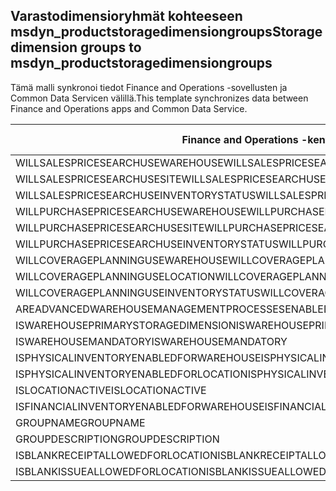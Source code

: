 ## <a name="storage-dimension-groups-to-msdyn_productstoragedimensiongroups"></a><span data-ttu-id="d3c9d-101">Varastodimensioryhmät kohteeseen msdyn_productstoragedimensiongroups</span><span class="sxs-lookup"><span data-stu-id="d3c9d-101">Storage dimension groups to msdyn_productstoragedimensiongroups</span></span>

<span data-ttu-id="d3c9d-102">Tämä malli synkronoi tiedot Finance and Operations -sovellusten ja Common Data Servicen välillä.</span><span class="sxs-lookup"><span data-stu-id="d3c9d-102">This template synchronizes data between Finance and Operations apps and Common Data Service.</span></span>

<span data-ttu-id="d3c9d-103">Finance and Operations -kenttä</span><span class="sxs-lookup"><span data-stu-id="d3c9d-103">Finance and Operations field</span></span> | <span data-ttu-id="d3c9d-104">Määritystyyppi</span><span class="sxs-lookup"><span data-stu-id="d3c9d-104">Map type</span></span> | <span data-ttu-id="d3c9d-105">Muu Dynamics 365 -kenttä</span><span class="sxs-lookup"><span data-stu-id="d3c9d-105">Other Dynamics 365 field</span></span> | <span data-ttu-id="d3c9d-106">Oletusarvo</span><span class="sxs-lookup"><span data-stu-id="d3c9d-106">Default value</span></span>
---|---|---|---
<span data-ttu-id="d3c9d-107">WILLSALESPRICESEARCHUSEWAREHOUSE</span><span class="sxs-lookup"><span data-stu-id="d3c9d-107">WILLSALESPRICESEARCHUSEWAREHOUSE</span></span> | >< | <span data-ttu-id="d3c9d-108">msdyn_willsalespricesearchusewarehouse</span><span class="sxs-lookup"><span data-stu-id="d3c9d-108">msdyn_willsalespricesearchusewarehouse</span></span> | 
<span data-ttu-id="d3c9d-109">WILLSALESPRICESEARCHUSESITE</span><span class="sxs-lookup"><span data-stu-id="d3c9d-109">WILLSALESPRICESEARCHUSESITE</span></span> | >< | <span data-ttu-id="d3c9d-110">msdyn_willsalespricesearchusesite</span><span class="sxs-lookup"><span data-stu-id="d3c9d-110">msdyn_willsalespricesearchusesite</span></span> | 
<span data-ttu-id="d3c9d-111">WILLSALESPRICESEARCHUSEINVENTORYSTATUS</span><span class="sxs-lookup"><span data-stu-id="d3c9d-111">WILLSALESPRICESEARCHUSEINVENTORYSTATUS</span></span> | >< | <span data-ttu-id="d3c9d-112">msdyn_willsalespricesearchuseinventorystatus</span><span class="sxs-lookup"><span data-stu-id="d3c9d-112">msdyn_willsalespricesearchuseinventorystatus</span></span> | 
<span data-ttu-id="d3c9d-113">WILLPURCHASEPRICESEARCHUSEWAREHOUSE</span><span class="sxs-lookup"><span data-stu-id="d3c9d-113">WILLPURCHASEPRICESEARCHUSEWAREHOUSE</span></span> | >< | <span data-ttu-id="d3c9d-114">msdyn_willpurchasepricesearchusewarehouse</span><span class="sxs-lookup"><span data-stu-id="d3c9d-114">msdyn_willpurchasepricesearchusewarehouse</span></span> | 
<span data-ttu-id="d3c9d-115">WILLPURCHASEPRICESEARCHUSESITE</span><span class="sxs-lookup"><span data-stu-id="d3c9d-115">WILLPURCHASEPRICESEARCHUSESITE</span></span> | >< | <span data-ttu-id="d3c9d-116">msdyn_willpurchasepricesearchusesite</span><span class="sxs-lookup"><span data-stu-id="d3c9d-116">msdyn_willpurchasepricesearchusesite</span></span> | 
<span data-ttu-id="d3c9d-117">WILLPURCHASEPRICESEARCHUSEINVENTORYSTATUS</span><span class="sxs-lookup"><span data-stu-id="d3c9d-117">WILLPURCHASEPRICESEARCHUSEINVENTORYSTATUS</span></span> | >< | <span data-ttu-id="d3c9d-118">msdyn_willpurchpricesearchuseinventstatus</span><span class="sxs-lookup"><span data-stu-id="d3c9d-118">msdyn_willpurchpricesearchuseinventstatus</span></span> | 
<span data-ttu-id="d3c9d-119">WILLCOVERAGEPLANNINGUSEWAREHOUSE</span><span class="sxs-lookup"><span data-stu-id="d3c9d-119">WILLCOVERAGEPLANNINGUSEWAREHOUSE</span></span> | >< | <span data-ttu-id="d3c9d-120">msdyn_willcoverageplanusewarehouse</span><span class="sxs-lookup"><span data-stu-id="d3c9d-120">msdyn_willcoverageplanusewarehouse</span></span> | 
<span data-ttu-id="d3c9d-121">WILLCOVERAGEPLANNINGUSELOCATION</span><span class="sxs-lookup"><span data-stu-id="d3c9d-121">WILLCOVERAGEPLANNINGUSELOCATION</span></span> | >< | <span data-ttu-id="d3c9d-122">msdyn_iscoverageplanenabledforlocation</span><span class="sxs-lookup"><span data-stu-id="d3c9d-122">msdyn_iscoverageplanenabledforlocation</span></span> | 
<span data-ttu-id="d3c9d-123">WILLCOVERAGEPLANNINGUSEINVENTORYSTATUS</span><span class="sxs-lookup"><span data-stu-id="d3c9d-123">WILLCOVERAGEPLANNINGUSEINVENTORYSTATUS</span></span> | >< | <span data-ttu-id="d3c9d-124">msdyn_willcoverageplanuseinventorystatus</span><span class="sxs-lookup"><span data-stu-id="d3c9d-124">msdyn_willcoverageplanuseinventorystatus</span></span> | 
<span data-ttu-id="d3c9d-125">AREADVANCEDWAREHOUSEMANAGEMENTPROCESSESENABLED</span><span class="sxs-lookup"><span data-stu-id="d3c9d-125">AREADVANCEDWAREHOUSEMANAGEMENTPROCESSESENABLED</span></span> | >< | <span data-ttu-id="d3c9d-126">msdyn_areadvancedwmprocessesenabled</span><span class="sxs-lookup"><span data-stu-id="d3c9d-126">msdyn_areadvancedwmprocessesenabled</span></span> | 
<span data-ttu-id="d3c9d-127">ISWAREHOUSEPRIMARYSTORAGEDIMENSION</span><span class="sxs-lookup"><span data-stu-id="d3c9d-127">ISWAREHOUSEPRIMARYSTORAGEDIMENSION</span></span> | >< | <span data-ttu-id="d3c9d-128">msdyn_iswarehouseprimarystoragedimension</span><span class="sxs-lookup"><span data-stu-id="d3c9d-128">msdyn_iswarehouseprimarystoragedimension</span></span> | 
<span data-ttu-id="d3c9d-129">ISWAREHOUSEMANDATORY</span><span class="sxs-lookup"><span data-stu-id="d3c9d-129">ISWAREHOUSEMANDATORY</span></span> | >< | <span data-ttu-id="d3c9d-130">msdyn_iswarehousemandatory</span><span class="sxs-lookup"><span data-stu-id="d3c9d-130">msdyn_iswarehousemandatory</span></span> | 
<span data-ttu-id="d3c9d-131">ISPHYSICALINVENTORYENABLEDFORWAREHOUSE</span><span class="sxs-lookup"><span data-stu-id="d3c9d-131">ISPHYSICALINVENTORYENABLEDFORWAREHOUSE</span></span> | >< | <span data-ttu-id="d3c9d-132">msdyn_isphysicalinventoryenabledforwarehouse</span><span class="sxs-lookup"><span data-stu-id="d3c9d-132">msdyn_isphysicalinventoryenabledforwarehouse</span></span> | 
<span data-ttu-id="d3c9d-133">ISPHYSICALINVENTORYENABLEDFORLOCATION</span><span class="sxs-lookup"><span data-stu-id="d3c9d-133">ISPHYSICALINVENTORYENABLEDFORLOCATION</span></span> | >< | <span data-ttu-id="d3c9d-134">msdyn_isphysicalinventoryenabledforlocation</span><span class="sxs-lookup"><span data-stu-id="d3c9d-134">msdyn_isphysicalinventoryenabledforlocation</span></span> | 
<span data-ttu-id="d3c9d-135">ISLOCATIONACTIVE</span><span class="sxs-lookup"><span data-stu-id="d3c9d-135">ISLOCATIONACTIVE</span></span> | >< | <span data-ttu-id="d3c9d-136">msdyn_islocationactive</span><span class="sxs-lookup"><span data-stu-id="d3c9d-136">msdyn_islocationactive</span></span> | 
<span data-ttu-id="d3c9d-137">ISFINANCIALINVENTORYENABLEDFORWAREHOUSE</span><span class="sxs-lookup"><span data-stu-id="d3c9d-137">ISFINANCIALINVENTORYENABLEDFORWAREHOUSE</span></span> | >< | <span data-ttu-id="d3c9d-138">msdyn_isfinancialinventoryenabledforwarehouse</span><span class="sxs-lookup"><span data-stu-id="d3c9d-138">msdyn_isfinancialinventoryenabledforwarehouse</span></span> | 
<span data-ttu-id="d3c9d-139">GROUPNAME</span><span class="sxs-lookup"><span data-stu-id="d3c9d-139">GROUPNAME</span></span> | = | <span data-ttu-id="d3c9d-140">msdyn_groupname</span><span class="sxs-lookup"><span data-stu-id="d3c9d-140">msdyn_groupname</span></span> | 
<span data-ttu-id="d3c9d-141">GROUPDESCRIPTION</span><span class="sxs-lookup"><span data-stu-id="d3c9d-141">GROUPDESCRIPTION</span></span> | = | <span data-ttu-id="d3c9d-142">msdyn_groupdescription</span><span class="sxs-lookup"><span data-stu-id="d3c9d-142">msdyn_groupdescription</span></span> | 
<span data-ttu-id="d3c9d-143">ISBLANKRECEIPTALLOWEDFORLOCATION</span><span class="sxs-lookup"><span data-stu-id="d3c9d-143">ISBLANKRECEIPTALLOWEDFORLOCATION</span></span> | >< | <span data-ttu-id="d3c9d-144">msdyn_isblankreceiptallowedforlocation</span><span class="sxs-lookup"><span data-stu-id="d3c9d-144">msdyn_isblankreceiptallowedforlocation</span></span> | 
<span data-ttu-id="d3c9d-145">ISBLANKISSUEALLOWEDFORLOCATION</span><span class="sxs-lookup"><span data-stu-id="d3c9d-145">ISBLANKISSUEALLOWEDFORLOCATION</span></span> | >< | <span data-ttu-id="d3c9d-146">msdyn_isblankissueallowedforlocation</span><span class="sxs-lookup"><span data-stu-id="d3c9d-146">msdyn_isblankissueallowedforlocation</span></span> | 
